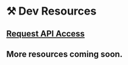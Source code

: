 # ⚒ Dev Resources

## [Request API Access](https://docs.google.com/forms/u/2/d/1liE3O\_dh\_d\_gM06IyqydLrVbeAe9wn5kc1b5R7Z9QT8/edit)

## More resources coming soon.
